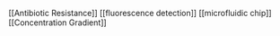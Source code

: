 [[Antibiotic Resistance]]
[[fluorescence detection]]
[[microfluidic chip]]
[[Concentration Gradient]]
